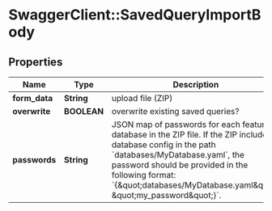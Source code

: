 # SwaggerClient::SavedQueryImportBody

## Properties
Name | Type | Description | Notes
------------ | ------------- | ------------- | -------------
**form_data** | **String** | upload file (ZIP) | [optional] 
**overwrite** | **BOOLEAN** | overwrite existing saved queries? | [optional] 
**passwords** | **String** | JSON map of passwords for each featured database in the ZIP file. If the ZIP includes a database config in the path &#x60;databases/MyDatabase.yaml&#x60;, the password should be provided in the following format: &#x60;{\&quot;databases/MyDatabase.yaml\&quot;: \&quot;my_password\&quot;}&#x60;. | [optional] 

